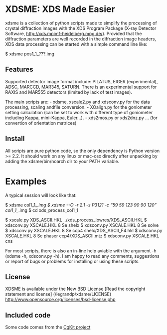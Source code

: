 # XDSME: XDS Made Easier

xdsme is a collection of python scripts made to simplify the processing of crystal diffraction images with the XDS Program Package (X-ray Detector Software, http://xds.mpimf-heidelberg.mpg.de/). Provided that the diffraction parameters are well recorded in the diffraction image headers, XDS data processing can be started with a simple command line like:

 $ xdsme pos1_1_???.img

## Features

Supported detector image format include: PILATUS, EIGER (experimental), ADSC, MARCCD, MAR345, SATURN. There is an experimental support for RAXIS and MAR555 detectors (limited by lack of test images).

The main scripts are: - xdsme, xscale2.py and xdsconv.py for the data processing, scaling andfile conversion. - XOalign.py for the goniometer setting calculation (can be set to work with different type of goniometer including Kappa, mini-Kappa, Euler...). - xds2mos.py or xds2dnz.py ... (for convertion of orientation matrices)

## Install

All scripts are pure python code, so the only dependency is Python version >= 2.2. It should work on any linux or mac-osx directly after unpacking by adding the xdsme/bin/noarch dir to your PATH variable.

# Examples

A typical session will look like that:

 $ xdsme  col1_1_*.img 
 $ xdsme  --O -r 2.1 -s P3121 -c  “59 59 123 90 90 120” col1_1_*.img 
 $ cd  xds_process_col1_1 
 
 $ xscale.py  XDS_ASCII.HKL ../xds_process_lowres/XDS_ASCII.HKL 
 $ xdsconv.py  XSCALE.HKL  8  Se shelx 
 $ xdsconv.py  XSCALE.HKL  8  Se solve 
 $ xdsconv.py  XSCALE.HKL  8  Se ccp4 shelx/XDS_ASCII_F4.hkl 
 $ xdsconv.py  XSCALE.HKL  8  Se phaser ccp4/XDS_ASCII.mtz 
 $ xdsconv.py  XSCALE.HKL  cns 

For most scripts, there is also an in-line help aviable with the argument -h (xdsme -h, xdsconv.py -h). I am happy to read any comments, suggestions or report of bugs or problems for installing or using these scripts.

## License
XDSME is available under the New BSD License [Read the copyright statement and license] (/legrandp/xdsme/LICENSE)
          http://www.opensource.org/licenses/bsd-license.php


## Included code

Some code comes from the [CgKit project](http://cgkit.sourceforge.net)
